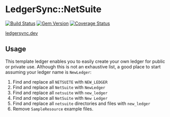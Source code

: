 # LedgerSync::NetSuite

[![Build Status](https://travis-ci.org/LedgerSync/ledger_sync-netsuite.svg?branch=master)](https://travis-ci.org/LedgerSync/ledger_sync-netsuite)
[![Gem Version](https://badge.fury.io/rb/ledger_sync-netsuite.svg)](https://badge.fury.io/rb/ledger_sync-netsuite)
[![Coverage Status](https://coveralls.io/repos/github/LedgerSync/ledger_sync-netsuite/badge.svg?branch=master)](https://coveralls.io/github/LedgerSync/ledger_sync-netsuite?branch=master)

[ledgersync.dev](www.ledgersync.dev)

## Usage

This template ledger enables you to easily create your own ledger for public or private use. Although this is not an
exhaustive list, a good place to start assuming your ledger name is `NewLedger`:

1. Find and replace all `NETSUITE` with `NEW_LEDGER`
2. Find and replace all `NetSuite` with `NewLedger`
3. Find and replace all `netsuite` with `new_ledger`
4. Find and replace all `NetSuite` with `New Ledger`
5. Find and replace all `netsuite` directories and files with `new_ledger`
6. Remove `SampleResource` example files.
